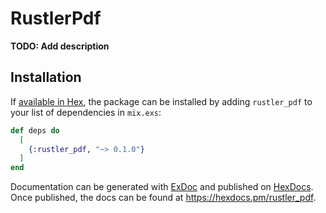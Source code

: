 # RustlerPdf

**TODO: Add description**

## Installation

If [available in Hex](https://hex.pm/docs/publish), the package can be installed
by adding `rustler_pdf` to your list of dependencies in `mix.exs`:

```elixir
def deps do
  [
    {:rustler_pdf, "~> 0.1.0"}
  ]
end
```

Documentation can be generated with [ExDoc](https://github.com/elixir-lang/ex_doc)
and published on [HexDocs](https://hexdocs.pm). Once published, the docs can
be found at <https://hexdocs.pm/rustler_pdf>.

